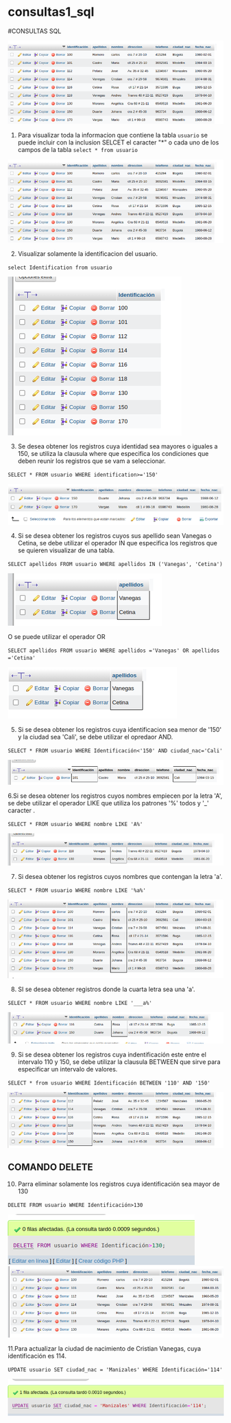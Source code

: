 # consultas1_sql

#CONSULTAS SQL

![tabla usuario](img/img1.png "tabla usuario")

1. Para visualizar toda la informacion que contiene la tabla `usuario` se puede incluir con la inclusion SELCET el caracter "*" o cada uno de los campos de la tabla
`select * from usuario`

![](img/img1.png "consulta 1")

2. Visualizar solamente la identificacion del usuario.

`select Identification from usuario`

![](img/img2.png "consulta 2")

3. Se desea obtener los registros cuya identidad sea mayores o iguales a 150, se utiliza la clausula where que especifica los condiciones que deben reunir los registros que se vam a seleccionar.

`SELECT * FROM usuario WHERE identification>='150'`

![Consulta3](img/img3.png "consulta 3 ")

4. Si se desea obtener los registros cuyos sus apellido sean Vanegas o Cetina, se debe utilizar el operador IN que especifica los registros que se quieren visualizar de una tabla.

`SELECT apellidos FROM usuario WHERE apellidos IN ('Vanegas', 'Cetina')`

![Consulta 4](img/img4.png "consulta 4 ")

O se puede utilizar el operador OR

`SELECT apellidos FROM usuario WHERE apellidos ='Vanegas' OR apellidos ='Cetina'`

![Consulta 4](img/img4.2.png "consulta 4 pero con OR")

5. Si se desea obtener los registros cuya identificacion sea menor de '150'  y la ciudad sea 'Cali', se debe utilizar el opredaor AND.

`SELECT * FROM usuario WHERE Identificación<'150' AND ciudad_nac='Cali'`

![Consulta 5](img/img5.png "consulta 5")

6.Si se desea obtener los registros cuyos nombres empiecen por la letra 'A', se debe utilizar el operador LIKE que utiliza los patrones '%' todos y '_' caracter .

`SELECT * FROM usuario WHERE nombre LIKE 'A%'`

![Consulta 6](img/img6.png "consulta 6")

7. Si desea obtener los registros cuyos nombres que contengan la letra 'a'.

`SELECT * FROM usuario WHERE nombre LIKE '%a%'`

![Consulta 7](img/img7.png "consulta 7")

8. SI se desea obtener registros donde la cuarta letra sea una 'a'.


`SELECT * FROM usuario WHERE nombre LIKE '___a%'`

![Consulta 8](img/img8.png "consulta 8")

9. Si se desea obtener los registros cuya indentificación este entre el intervalo 110 y 150, se debe utilizar la clausula BETWEEN que sirve para especificar un intervalo de valores.

`SELECT * from usuario WHERE Identificación BETWEEN '110' AND '150'`

![Consulta 9](img/img9.png "consulta 9")


## COMANDO DELETE

10. Parra eliminar solamente los registros cuya identificación sea mayor de 130

`DELETE FROM usuario WHERE Identificación>130 `


![Consulta 10](img/img10.png "consulta 10")
![Consulta 10](img/img10.2.png "consulta 10")


11.Para actualizar la ciudad de nacimiento de Cristian Vanegas, cuya identificación es 114.

`UPDATE usuario SET ciudad_nac = 'Manizales' WHERE Identificación='114'`

![Consulta 11](img/img11.png "consulta 11")